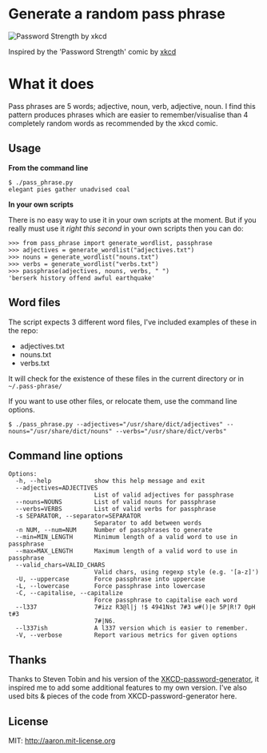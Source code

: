 # Generate a random pass phrase

![Password Strength by xkcd](http://imgs.xkcd.com/comics/password_strength.png)

Inspired by the 'Password Strength' comic by [xkcd](http://xkcd.com/936/)

# What it does

Pass phrases are 5 words; adjective, noun, verb, adjective, noun. I find this pattern produces 
phrases which are easier to remember/visualise than 4 completely random words as recommended by the xkcd comic. 

## Usage

**From the command line**

    $ ./pass_phrase.py
    elegant pies gather unadvised coal

**In your own scripts**

There is no easy way to use it in your own scripts at the moment.
But if you really must use it _right this second_ in your own scripts then 
you can do:

    >>> from pass_phrase import generate_wordlist, passphrase
    >>> adjectives = generate_wordlist("adjectives.txt")
    >>> nouns = generate_wordlist("nouns.txt")
    >>> verbs = generate_wordlist("verbs.txt")
    >>> passphrase(adjectives, nouns, verbs, " ")
    'berserk history offend awful earthquake'

## Word files

The script expects 3 different word files, I've included examples of these in the repo:

+ adjectives.txt
+ nouns.txt
+ verbs.txt

It will check for the existence of these files in the current directory or in `~/.pass-phrase/`

If you want to use other files, or relocate them, use the command line options.

    $ ./pass_phrase.py --adjectives="/usr/share/dict/adjectives" --nouns="/usr/share/dict/nouns" --verbs="/usr/share/dict/verbs"

## Command line options

    Options:
      -h, --help            show this help message and exit
      --adjectives=ADJECTIVES
                            List of valid adjectives for passphrase
      --nouns=NOUNS         List of valid nouns for passphrase
      --verbs=VERBS         List of valid verbs for passphrase
      -s SEPARATOR, --separator=SEPARATOR
                            Separator to add between words
      -n NUM, --num=NUM     Number of passphrases to generate
      --min=MIN_LENGTH      Minimum length of a valid word to use in passphrase
      --max=MAX_LENGTH      Maximum length of a valid word to use in passphrase
      --valid_chars=VALID_CHARS
                            Valid chars, using regexp style (e.g. '[a-z]')
      -U, --uppercase       Force passphrase into uppercase
      -L, --lowercase       Force passphrase into lowercase
      -C, --capitalise, --capitalize
                            Force passphrase to capitalise each word
      --l337                7#izz R3@l|j !$ 4941Nst 7#3 w#()|e 5P|R!7 0pH t#3
                            7#|N6.
      --l337ish             A l337 version which is easier to remember.
      -V, --verbose         Report various metrics for given options


## Thanks

Thanks to Steven Tobin and his version of the [XKCD-password-generator](https://github.com/redacted/XKCD-password-generator), it inspired me to add some additional features to my own version. I've also used bits & pieces of the code from XKCD-password-generator here.

## License

MIT: http://aaron.mit-license.org